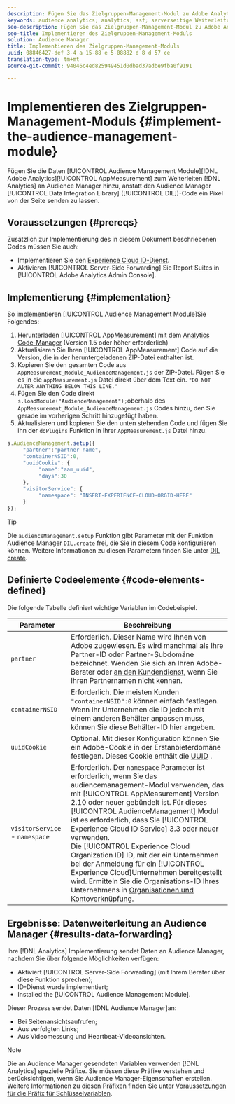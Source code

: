 ```yaml
---
description: Fügen Sie das Zielgruppen-Management-Modul zu Adobe Analytics appmeasurement hinzu, um Analytics-Daten an Audience Manager weiterzuleiten, anstatt den DIL-Code (Data Integration Library) von Audience Manager ein Pixel von der Seite senden zu lassen.
keywords: audience analytics; analytics; ssf; serverseitige Weiterleitung
seo-description: Fügen Sie das Zielgruppen-Management-Modul zu Adobe Analytics appmeasurement hinzu, um Analytics-Daten an Audience Manager weiterzuleiten, anstatt den DIL-Code (Data Integration Library) von Audience Manager ein Pixel von der Seite senden zu lassen.
seo-title: Implementieren des Zielgruppen-Management-Moduls
solution: Audience Manager
title: Implementieren des Zielgruppen-Management-Moduls
uuid: 08846427-def 3-4 a 15-88 e 5-08882 d 8 d 57 ce
translation-type: tm+mt
source-git-commit: 94046c4ed825949451d0dbad37adbe9fba0f9191

---
```



# Implementieren des Zielgruppen-Management-Moduls {#implement-the-audience-management-module}

Fügen Sie die Daten [!UICONTROL Audience Management Module][!DNL Adobe Analytics][!UICONTROL AppMeasurement] zum Weiterleiten [!DNL Analytics] an Audience Manager hinzu, anstatt den Audience Manager [!UICONTROL Data Integration Library] ([!UICONTROL DIL])-Code ein Pixel von der Seite senden zu lassen.

## Voraussetzungen {#prereqs}

Zusätzlich zur Implementierung des in diesem Dokument beschriebenen Codes müssen Sie auch:

* Implementieren Sie den [Experience Cloud ID-Dienst](https://marketing.adobe.com/resources/help/en_US/mcvid/).
* Aktivieren [!UICONTROL Server-Side Forwarding] Sie Report Suites in [!UICONTROL Adobe Analytics Admin Console].

## Implementierung {#implementation}

So implementieren [!UICONTROL Audience Management Module]Sie Folgendes:

1. Herunterladen [!UICONTROL AppMeasurement] mit dem [Analytics Code-Manager](https://marketing.adobe.com/resources/help/en_US/reference/code_manager_admin.html) (Version 1.5 oder höher erforderlich)
1. Aktualisieren Sie Ihren [!UICONTROL AppMeasurement] Code auf die Version, die in der heruntergeladenen ZIP-Datei enthalten ist.
1. Kopieren Sie den gesamten Code aus `AppMeasurement_Module_AudienceManagement.js` der ZIP-Datei. Fügen Sie es in die `appMeasurement.js` Datei direkt über dem Text ein. `"DO NOT ALTER ANYTHING BELOW THIS LINE."`
1. Fügen Sie den Code direkt `s.loadModule("AudienceManagement");`oberhalb des `AppMeasurement_Module_AudienceManagement.js` Codes hinzu, den Sie gerade im vorherigen Schritt hinzugefügt haben.
1. Aktualisieren und kopieren Sie den unten stehenden Code und fügen Sie ihn der `doPlugins` Funktion in Ihrer `AppMeasurement.js` Datei hinzu.

```js
s.AudienceManagement.setup({ 
     "partner":"partner name", 
     "containerNSID":0, 
     "uuidCookie": { 
          "name":"aam_uuid", 
          "days":30
     },
     "visitorService": {
          "namespace": "INSERT-EXPERIENCE-CLOUD-ORGID-HERE" 
     } 
});
```

>[!TIP]
>
>Die `audienceManagement.setup` Funktion gibt Parameter mit der Funktion Audience Manager `DIL.create` frei, die Sie in diesem Code konfigurieren können. Weitere Informationen zu diesen Parametern finden Sie unter [DIL create](../../dil/dil-class-overview/dil-create.md#dil-create).

## Definierte Codeelemente {#code-elements-defined}

Die folgende Tabelle definiert wichtige Variablen im Codebeispiel.

| Parameter | Beschreibung |
|--- |--- |
| `partner` | Erforderlich. Dieser Name wird Ihnen von Adobe zugewiesen. Es wird manchmal als Ihre Partner-ID oder Partner-Subdomäne bezeichnet. Wenden Sie sich an Ihren Adobe-Berater oder [an den Kundendienst,](https://helpx.adobe.com/marketing-cloud/contact-support.html) wenn Sie Ihren Partnernamen nicht kennen. |
| `containerNSID` | Erforderlich. Die meisten Kunden `"containerNSID":0` können einfach festlegen. Wenn Ihr Unternehmen die ID jedoch mit einem anderen Behälter anpassen muss, können Sie diese Behälter-ID hier angeben. |
| `uuidCookie` | Optional. Mit dieser Konfiguration können Sie ein Adobe-Cookie in der Erstanbieterdomäne festlegen. Dieses Cookie enthält die [UUID](../../reference/ids-in-aam.md) . |
| `visitorService` - `namespace` | Erforderlich. Der `namespace` Parameter ist erforderlich, wenn Sie das audiencemanagement-Modul verwenden, das mit [!UICONTROL AppMeasurement] Version 2.10 oder neuer gebündelt ist. Für dieses [!UICONTROL AudienceManagement] Modul ist es erforderlich, dass Sie [!UICONTROL Experience Cloud ID Service] 3.3 oder neuer verwenden. <br>Die [!UICONTROL Experience Cloud Organization ID] ID, mit der ein Unternehmen bei der Anmeldung für ein [!UICONTROL Experience Cloud]Unternehmen bereitgestellt wird. Ermitteln Sie die Organisations-ID Ihres Unternehmens in [Organisationen und Kontoverknüpfung](https://marketing.adobe.com/resources/help/en_US/mcloud/organizations.html). |

## Ergebnisse: Datenweiterleitung an Audience Manager {#results-data-forwarding}

Ihre [!DNL Analytics] Implementierung sendet Daten an Audience Manager, nachdem Sie über folgende Möglichkeiten verfügen:

* Aktiviert [!UICONTROL Server-Side Forwarding] (mit Ihrem Berater über diese Funktion sprechen);
* ID-Dienst wurde implementiert;
* Installed the [!UICONTROL Audience Management Module].

Dieser Prozess sendet Daten [!DNL Audience Manager]an:

* Bei Seitenansichtsaufrufen;
* Aus verfolgten Links;
* Aus Videomessung und Heartbeat-Videoansichten.

>[!NOTE]
>
>Die an Audience Manager gesendeten Variablen verwenden [!DNL Analytics] spezielle Präfixe. Sie müssen diese Präfixe verstehen und berücksichtigen, wenn Sie Audience Manager-Eigenschaften erstellen. Weitere Informationen zu diesen Präfixen finden Sie unter [Voraussetzungen für die Präfix für Schlüsselvariablen](../../features/traits/trait-variable-prefixes.md).